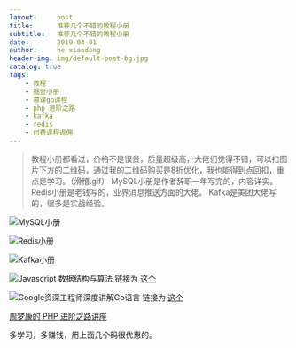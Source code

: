 ```yaml
---
layout:     post
title:      推荐几个不错的教程小册
subtitle:   推荐几个不错的教程小册
date:       2019-04-01
author:     he xiaodong
header-img: img/default-post-bg.jpg
catalog: true
tags:
    - 教程
    - 掘金小册
    - 慕课go课程
    - php 进阶之路
    - kafka
    - redis
    - 付费课程返佣
---
```


> 教程小册都看过，价格不是很贵，质量超级高，大佬们觉得不错，可以扫图片下方的二维码，通过我的二维码购买是8折优化，我也能得到点回扣，重点是学习。（滑稽.gif）
MySQL小册是作者辞职一年写完的，内容详实。
Redis小册是老钱写的，业界消息推送方面的大佬。
Kafka是美团大佬写的，很多是实战经验。

![MySQL小册](https://alpha2016.github.io/img/2019-04-01-mysql-book.png)

![Redis小册](https://alpha2016.github.io/img/2019-04-01-redis-book.png)

![Kafka小册](https://alpha2016.github.io/img/2019-04-01-kafka-book.png)

![Javascript 数据结构与算法](https://alpha2016.github.io/img/2019-05-23-javascript-algorithm-book.png)  链接为 [这个](https://s.imooc.com/S54AJL9)

![Google资深工程师深度讲解Go语言](https://alpha2016.github.io/img/2019-05-23-go-book.png)  链接为 [这个](https://s.imooc.com/SXQBgFY)

[周梦康的 PHP 进阶之路讲座](https://segmentfault.com/ls/1650000011318558?r=bPqg5S)

多学习，多赚钱，用上面几个码很优惠的。
